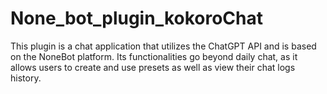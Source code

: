 # None_bot_plugin_kokoroChat

This plugin is a chat application that utilizes the ChatGPT API and is based on the NoneBot platform. Its functionalities go beyond daily chat, as it allows users to create and use presets as well as view their chat logs history.
